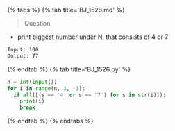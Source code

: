 {% tabs %}
{% tab title='BJ_1526.md' %}

> Question

* print biggest number under N, that consists of 4 or 7

```txt
Input: 100
Output: 77
```

{% endtab %}
{% tab title='BJ_1526.py' %}

```py
n = int(input())
for i in range(n, 3, -1):
  if all([(s == '4' or s == '7') for s in str(i)]):
    print(i)
    break
```

{% endtab %}
{% endtabs %}

